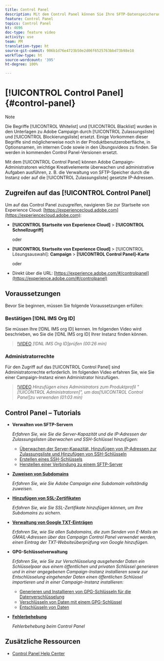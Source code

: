 ```yaml
---
title: Control Panel
description: Mit dem Control Panel können Sie Ihre SFTP-Datenspeicherung nach Instanz überwachen und verwalten und IP-Adressen auf Zulassungslisten setzen.
feature: Control Panel
topics: Control Panel
kt: 4696
doc-type: feature video
activity: use
team: PM
translation-type: ht
source-git-commit: 906b1d76e4723b50e2d06f6525763bbd73b98e10
workflow-type: ht
source-wordcount: '395'
ht-degree: 100%

---
```



# [!UICONTROL Control Panel] {#control-panel}

>[!NOTE]
>
>Die Begriffe [!UICONTROL Whitelist] und [!UICONTROL Blacklist] wurden in den Unterlagen zu Adobe Campaign durch [!UICONTROL Zulassungsliste] und [!UICONTROL Blockierungsliste] ersetzt. Einige Vorkommen dieser Begriffe sind möglicherweise noch in der Produktbenutzeroberfläche, in Optionsnamen, im internen Code sowie in den Übungsvideos zu finden. Sie werden in kommenden Control Panel-Versionen ersetzt.

Mit dem [!UICONTROL Control Panel] können Adobe Campaign-Administratoren wichtige Kreativelemente überwachen und administrative Aufgaben ausführen, z. B. die Verwaltung von SFTP-Speicher durch die Instanz oder auf die [!UICONTROL Zulassungsliste] gesetzte IP-Adressen.

## Zugreifen auf das [!UICONTROL Control Panel]

Um auf das Control Panel zuzugreifen, navigieren Sie zur Startseite von Experience Cloud: [https://experiencecloud.adobe.com](https://experiencecloud.adobe.com):

* **[!UICONTROL Startseite von Experience Cloud]** > **[!UICONTROL Schnellzugriff]**

   oder
* **[!UICONTROL Startseite von Experience Cloud]** > [!UICONTROL Lösungsauswahl]: **Campaign** > **[!UICONTROL Control Panel]-Karte**

   oder

* Direkt über die URL: [https://experience.adobe.com/#/controlpanel](https://experience.adobe.com/#/controlpanel)

## Voraussetzungen

Bevor Sie beginnen, müssen Sie folgende Voraussetzungen erfüllen:

### Bestätigen [!DNL IMS Org ID]

Sie müssen Ihre [!DNL IMS org ID] kennen. Im folgenden Video wird beschrieben, wo Sie die [!DNL IMS org ID] Ihrer Instanz finden können.

>[!VIDEO](https://video.tv.adobe.com/v/27183?quality=12&captions=ger)
*[!DNL IMS Org ID]prüfen (00:26 min)*

### Administratorrechte

Für den Zugriff auf das [!UICONTROL Control Panel] sind Administratorrechte erforderlich.
Im folgenden Video erfahren Sie, wie Sie einer Campaign-Instanz einen Administrator hinzufügen.

>[!VIDEO](https://video.tv.adobe.com/v/27147?quality=12&captions=ger)
*Hinzufügen eines Administrators zum Produktprofil &quot;[!UICONTROL Administratoren]&quot;, um das[!UICONTROL Control Panel]zu verwenden (01:03 min)*

## Control Panel – Tutorials

* **Verwalten von SFTP-Servern**

   *Erfahren Sie, wie Sie die Server-Kapazität und die IP-Adressen der Zulassungslisten überwachen und SSH-Schlüssel hinzufügen:*

   * [Überwachen der Server-Kapazität, Hinzufügen von IP-Adressen zur Zulassungsliste und Hinzufügen von SSH-Schlüsseln](/help/administrating/control-panel/monitoring-server-capacity-allow-listing-adding-ssh-key.md)
   * [Erstellen eines SSH-Schlüssels](/help/administrating/control-panel/generate-ssh-key.md)
   * [Herstellen einer Verbindung zu einem SFTP-Server](/help/administrating/control-panel/connect-to-sftp-server.md)
* **[Zuweisen von Subdomains](/help/administrating/control-panel/subdomain-delegation.md)**

   *Erfahren Sie, wie Sie Adobe Campaign eine Subdomain vollständig zuweisen.*
* **[Hinzufügen von SSL-Zertifikaten](/help/administrating/control-panel/adding-ssl-certificates.md)**

   *Erfahren Sie, wie Sie SSL-Zertifikate hinzufügen können, um Ihre Subdomains zu sichern.*

* **[Verwaltung von Google TXT-Einträgen](/help/administrating/control-panel/google-txt-record-management.md)**

   *Erfahren Sie, wie Sie allen Subdomains, die zum Senden von E-Mails an GMAIL-Adressen über das Campaign Control Panel verwendet werden, einen Eintrag der TXT-Websiteüberprüfung von Google hinzufügen.*

* **GPG-Schlüsselverwaltung**

   *Erfahren Sie, wie Sie zur Verschlüsselung ausgehender Daten ein Schlüsselpaar aus einem öffentlichen und privaten Schlüssel generieren und in einer angegebenen Campaign-Instanz installieren sowie zur Entschlüsselung eingehender Daten einen öffentlichen Schlüssel importieren und in einer Campaign-Instanz installieren:*

   * [Generieren und Installieren von GPG-Schlüsseln für die Datenverschlüsselung](./gpg-key-management/generating-and-installing-gpg-keys-for-data-encryption.md)
   * [Verschlüsseln von Daten mit einem GPG-Schlüssel](./gpg-key-management/using-a-gpg-key-to-encrypt-data.md)
   * [Entschlüsseln von Daten](./gpg-key-management/decrypting-data.md)

* **[Fehlerbehebung](/help/administrating/control-panel/trouble-shooting.md)**

   *Fehlerbehebung beim Control Panel*

## Zusätzliche Ressourcen

* [Control Panel Help Center](https://docs.adobe.com/content/help/de-DE/control-panel/using/control-panel-home.html)

